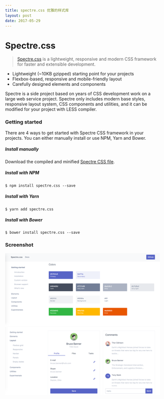 ```yaml
---
title: spectre.css 优雅的样式库
layout: post
date: 2017-05-29
---
```



# Spectre.css

> [Spectre.css](https://picturepan2.github.io/spectre) is a lightweight, responsive and modern CSS framework for faster and extensible development.




- Lightweight (~10KB gzipped) starting point for your projects
- Flexbox-based, responsive and mobile-friendly layout
- Carefully designed elements and components

Spectre is a side project based on years of CSS development work on a large web service project. Spectre only includes modern base styles, responsive layout system, CSS components and utilities, and it can be modified for your project with LESS compiler.


### Getting started

There are 4 ways to get started with Spectre CSS framework in your projects. You can either manually install or use NPM, Yarn and Bower.

##### Install manually
Download the compiled and minified [Spectre CSS file](https://github.com/picturepan2/spectre/tree/master/docs/dist).

##### Install with NPM
`$ npm install spectre.css --save`

##### Install with Yarn
`$ yarn add spectre.css`

##### Install with Bower
`$ bower install spectre.css --save`

### Screenshot
![spectre-1.png](/site/content/post/spectre-1.png)
![spectre-2.png](/site/content/post/spectre-2.png)
